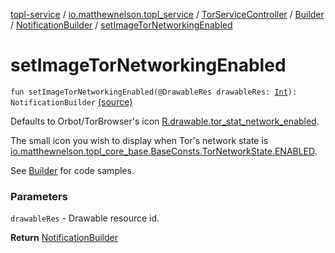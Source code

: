 [topl-service](../../../../index.md) / [io.matthewnelson.topl_service](../../../index.md) / [TorServiceController](../../index.md) / [Builder](../index.md) / [NotificationBuilder](index.md) / [setImageTorNetworkingEnabled](./set-image-tor-networking-enabled.md)

# setImageTorNetworkingEnabled

`fun setImageTorNetworkingEnabled(@DrawableRes drawableRes: `[`Int`](https://kotlinlang.org/api/latest/jvm/stdlib/kotlin/-int/index.html)`): NotificationBuilder` [(source)](https://github.com/05nelsonm/TorOnionProxyLibrary-Android/blob/master/topl-service/src/main/java/io/matthewnelson/topl_service/TorServiceController.kt#L232)

Defaults to Orbot/TorBrowser's icon [R.drawable.tor_stat_network_enabled](#).

The small icon you wish to display when Tor's network state is
[io.matthewnelson.topl_core_base.BaseConsts.TorNetworkState.ENABLED](file:/home/matthew/AndroidStudioProjects/personal_projects/TorOnionProxyLibrary-Android/docs/topl-core-base/io.matthewnelson.topl_core_base/-base-consts/-tor-network-state/-companion/-e-n-a-b-l-e-d.md).

See [Builder](../index.md) for code samples.

### Parameters

`drawableRes` - Drawable resource id.

**Return**
[NotificationBuilder](index.md)

